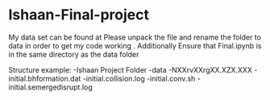 # Ishaan-Final-project

My data set can be found at 
Please unpack the file and rename the folder to data in order to get my code working . Additionally Ensure that Final.ipynb is in the same directory as the data folder

Structure example:
-Ishaan Project Folder
  -data
    -NXXrvXXrgXX.XZX.XXX
      -initial.bhformation.dat
      -initial.collision.log
      -initial.conv.sh
      -initial.semergedisrupt.log
